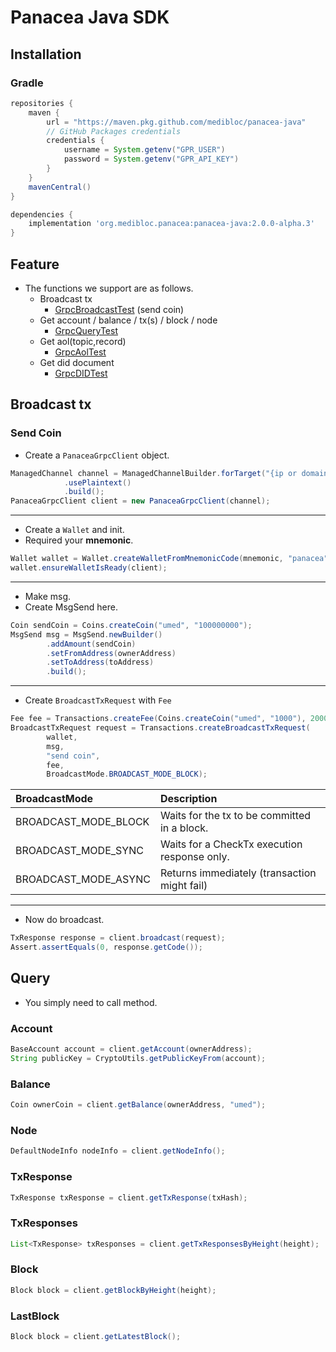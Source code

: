 # Panacea Java SDK

## Installation

### Gradle

```gradle
repositories {
    maven {
        url = "https://maven.pkg.github.com/medibloc/panacea-java"
        // GitHub Packages credentials
        credentials {
            username = System.getenv("GPR_USER")
            password = System.getenv("GPR_API_KEY")
        }
    }
    mavenCentral()
}

dependencies {
    implementation 'org.medibloc.panacea:panacea-java:2.0.0-alpha.3'
}
```

## Feature
* The functions we support are as follows.
    * Broadcast tx
        * [GrpcBroadcastTest](src/test/java/org/medibloc/panacea/GrpcBroadcastTest.java) (send coin)
    * Get account / balance / tx(s) / block / node
        * [GrpcQueryTest](src/test/java/org/medibloc/panacea/GrpcQueryTest.java)
    * Get aol(topic,record)
        * [GrpcAolTest](src/test/java/org/medibloc/panacea/GrpcAolTest.java)
    * Get did document
        * [GrpcDIDTest](src/test/java/org/medibloc/panacea/GrpcDIDTest.java)

## Broadcast tx
### Send Coin
* Create a `PanaceaGrpcClient` object.
```java
ManagedChannel channel = ManagedChannelBuilder.forTarget("{ip or domain}:{port}")
            .usePlaintext()
            .build();
PanaceaGrpcClient client = new PanaceaGrpcClient(channel);
```
***
* Create a `Wallet` and init.
* Required your **mnemonic**.
```java
Wallet wallet = Wallet.createWalletFromMnemonicCode(mnemonic, "panacea", 0);
wallet.ensureWalletIsReady(client);
```
***
* Make msg.
* Create MsgSend here.
```java
Coin sendCoin = Coins.createCoin("umed", "100000000");
MsgSend msg = MsgSend.newBuilder()
        .addAmount(sendCoin)
        .setFromAddress(ownerAddress)
        .setToAddress(toAddress)
        .build();
```
***
* Create `BroadcastTxRequest` with `Fee`
```java
Fee fee = Transactions.createFee(Coins.createCoin("umed", "1000"), 200000);
BroadcastTxRequest request = Transactions.createBroadcastTxRequest(
        wallet,
        msg,
        "send coin",
        fee,
        BroadcastMode.BROADCAST_MODE_BLOCK);
```

|BroadcastMode|Description|
|:---|:---|
| BROADCAST_MODE_BLOCK | Waits for the tx to be committed in a block. |
| BROADCAST_MODE_SYNC | Waits for a CheckTx execution response only. |
| BROADCAST_MODE_ASYNC | Returns immediately (transaction might fail) |

***
* Now do broadcast.
```java
TxResponse response = client.broadcast(request);
Assert.assertEquals(0, response.getCode());
```

## Query
* You simply need to call method.

### Account

```java
BaseAccount account = client.getAccount(ownerAddress);
String publicKey = CryptoUtils.getPublicKeyFrom(account);
```

### Balance
```java
Coin ownerCoin = client.getBalance(ownerAddress, "umed");
```

### Node
```java
DefaultNodeInfo nodeInfo = client.getNodeInfo();
```

### TxResponse
```java
TxResponse txResponse = client.getTxResponse(txHash);
```

### TxResponses
```java
List<TxResponse> txResponses = client.getTxResponsesByHeight(height);
```

### Block
```java
Block block = client.getBlockByHeight(height);
```

### LastBlock
```java
Block block = client.getLatestBlock();
```
